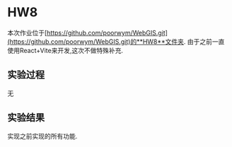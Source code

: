 # HW8

本次作业位于[https://github.com/poorwym/WebGIS.git](https://github.com/poorwym/WebGIS.git)的**HW8**文件夹.
由于之前一直使用React+Vite来开发,这次不做特殊补充.

## 实验过程
无
## 实验结果
实现之前实现的所有功能.